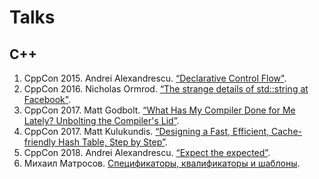 # Talks



## C++

1. CppCon 2015. Andrei Alexandrescu. 
[“Declarative Control Flow"](
https://www.youtube.com/watch?v=WjTrfoiB0MQ).
2. CppCon 2016. Nicholas Ormrod.
[“The strange details of std::string at Facebook"](
https://www.youtube.com/watch?v=kPR8h4-qZdk).
3. CppCon 2017. Matt Godbolt. 
[“What Has My Compiler Done for Me Lately? Unbolting the Compiler's Lid”](
https://www.youtube.com/watch?v=bSkpMdDe4g4).
4. CppCon 2017. Matt Kulukundis.
[“Designing a Fast, Efficient, Cache-friendly Hash Table, Step by Step”](
https://www.youtube.com/watch?v=ncHmEUmJZf4).
5. CppCon 2018. Andrei Alexandrescu.
[“Expect the expected”](
https://www.youtube.com/watch?v=PH4WBuE1BHI).
6. Михаил Матросов. 
[Спецификаторы, квалификаторы и шаблоны](
https://www.youtube.com/watch?v=G_jcBrrYPAs).
